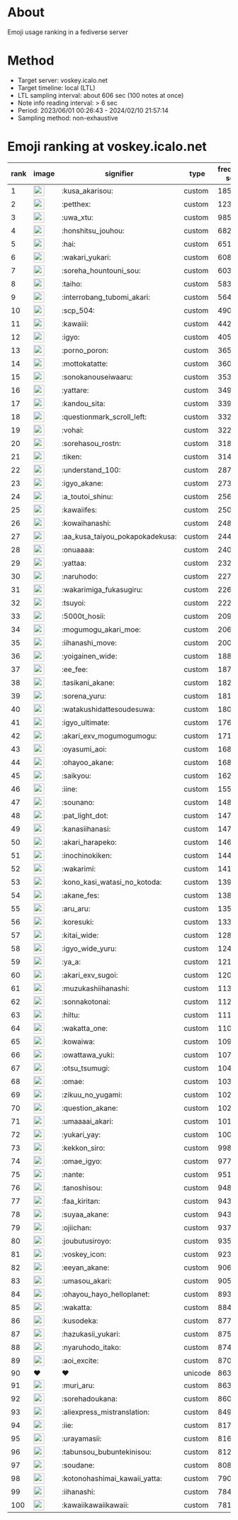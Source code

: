 # About
Emoji usage ranking in a fediverse server

# Method
- Target server: voskey.icalo.net
- Target timeline: local (LTL)
- LTL sampling interval: about 606 sec (100 notes at once)
- Note info reading interval: > 6 sec
- Period: 2023/06/01 00:26:43 - 2024/02/10 21:57:14 
- Sampling method: non-exhaustive

# Emoji ranking at voskey.icalo.net

|rank|image|signifier|type|frequency score|
|----|----|----|----|----|
|1|<img height="24" src="https://voskey.icalo.net/emoji/kusa_akarisou.webp">|:kusa_akarisou:|custom|18585|
|2|<img height="24" src="https://voskey.icalo.net/emoji/petthex.webp">|:petthex:|custom|12357|
|3|<img height="24" src="https://voskey.icalo.net/emoji/uwa_xtu.webp">|:uwa_xtu:|custom|9854|
|4|<img height="24" src="https://voskey.icalo.net/emoji/honshitsu_jouhou.webp">|:honshitsu_jouhou:|custom|6826|
|5|<img height="24" src="https://voskey.icalo.net/emoji/hai.webp">|:hai:|custom|6519|
|6|<img height="24" src="https://voskey.icalo.net/emoji/wakari_yukari.webp">|:wakari_yukari:|custom|6080|
|7|<img height="24" src="https://voskey.icalo.net/emoji/soreha_hountouni_sou.webp">|:soreha_hountouni_sou:|custom|6039|
|8|<img height="24" src="https://voskey.icalo.net/emoji/taiho.webp">|:taiho:|custom|5836|
|9|<img height="24" src="https://voskey.icalo.net/emoji/interrobang_tubomi_akari.webp">|:interrobang_tubomi_akari:|custom|5643|
|10|<img height="24" src="https://voskey.icalo.net/emoji/scp_504.webp">|:scp_504:|custom|4909|
|11|<img height="24" src="https://voskey.icalo.net/emoji/kawaiii.webp">|:kawaiii:|custom|4423|
|12|<img height="24" src="https://voskey.icalo.net/emoji/igyo.webp">|:igyo:|custom|4057|
|13|<img height="24" src="https://voskey.icalo.net/emoji/porno_poron.webp">|:porno_poron:|custom|3658|
|14|<img height="24" src="https://voskey.icalo.net/emoji/mottokatatte.webp">|:mottokatatte:|custom|3603|
|15|<img height="24" src="https://voskey.icalo.net/emoji/sonokanouseiwaaru.webp">|:sonokanouseiwaaru:|custom|3535|
|16|<img height="24" src="https://voskey.icalo.net/emoji/yattare.webp">|:yattare:|custom|3495|
|17|<img height="24" src="https://voskey.icalo.net/emoji/kandou_sita.webp">|:kandou_sita:|custom|3393|
|18|<img height="24" src="https://voskey.icalo.net/emoji/questionmark_scroll_left.webp">|:questionmark_scroll_left:|custom|3324|
|19|<img height="24" src="https://voskey.icalo.net/emoji/vohai.webp">|:vohai:|custom|3227|
|20|<img height="24" src="https://voskey.icalo.net/emoji/sorehasou_rostn.webp">|:sorehasou_rostn:|custom|3183|
|21|<img height="24" src="https://voskey.icalo.net/emoji/tiken.webp">|:tiken:|custom|3145|
|22|<img height="24" src="https://voskey.icalo.net/emoji/understand_100.webp">|:understand_100:|custom|2879|
|23|<img height="24" src="https://voskey.icalo.net/emoji/igyo_akane.webp">|:igyo_akane:|custom|2731|
|24|<img height="24" src="https://voskey.icalo.net/emoji/a_toutoi_shinu.webp">|:a_toutoi_shinu:|custom|2562|
|25|<img height="24" src="https://voskey.icalo.net/emoji/kawaiifes.webp">|:kawaiifes:|custom|2505|
|26|<img height="24" src="https://voskey.icalo.net/emoji/kowaihanashi.webp">|:kowaihanashi:|custom|2487|
|27|<img height="24" src="https://voskey.icalo.net/emoji/aa_kusa_taiyou_pokapokadekusa.webp">|:aa_kusa_taiyou_pokapokadekusa:|custom|2444|
|28|<img height="24" src="https://voskey.icalo.net/emoji/onuaaaa.webp">|:onuaaaa:|custom|2406|
|29|<img height="24" src="https://voskey.icalo.net/emoji/yattaa.webp">|:yattaa:|custom|2329|
|30|<img height="24" src="https://voskey.icalo.net/emoji/naruhodo.webp">|:naruhodo:|custom|2278|
|31|<img height="24" src="https://voskey.icalo.net/emoji/wakarimiga_fukasugiru.webp">|:wakarimiga_fukasugiru:|custom|2261|
|32|<img height="24" src="https://voskey.icalo.net/emoji/tsuyoi.webp">|:tsuyoi:|custom|2226|
|33|<img height="24" src="https://voskey.icalo.net/emoji/5000t_hosii.webp">|:5000t_hosii:|custom|2096|
|34|<img height="24" src="https://voskey.icalo.net/emoji/mogumogu_akari_moe.webp">|:mogumogu_akari_moe:|custom|2060|
|35|<img height="24" src="https://voskey.icalo.net/emoji/iihanashi_move.webp">|:iihanashi_move:|custom|2008|
|36|<img height="24" src="https://voskey.icalo.net/emoji/yoigainen_wide.webp">|:yoigainen_wide:|custom|1889|
|37|<img height="24" src="https://voskey.icalo.net/emoji/ee_fee.webp">|:ee_fee:|custom|1874|
|38|<img height="24" src="https://voskey.icalo.net/emoji/tasikani_akane.webp">|:tasikani_akane:|custom|1829|
|39|<img height="24" src="https://voskey.icalo.net/emoji/sorena_yuru.webp">|:sorena_yuru:|custom|1816|
|40|<img height="24" src="https://voskey.icalo.net/emoji/watakushidattesoudesuwa.webp">|:watakushidattesoudesuwa:|custom|1808|
|41|<img height="24" src="https://voskey.icalo.net/emoji/igyo_ultimate.webp">|:igyo_ultimate:|custom|1768|
|42|<img height="24" src="https://voskey.icalo.net/emoji/akari_exv_mogumogumogu.webp">|:akari_exv_mogumogumogu:|custom|1716|
|43|<img height="24" src="https://voskey.icalo.net/emoji/oyasumi_aoi.webp">|:oyasumi_aoi:|custom|1684|
|44|<img height="24" src="https://voskey.icalo.net/emoji/ohayoo_akane.webp">|:ohayoo_akane:|custom|1681|
|45|<img height="24" src="https://voskey.icalo.net/emoji/saikyou.webp">|:saikyou:|custom|1622|
|46|<img height="24" src="https://voskey.icalo.net/emoji/iine.webp">|:iine:|custom|1552|
|47|<img height="24" src="https://voskey.icalo.net/emoji/sounano.webp">|:sounano:|custom|1488|
|48|<img height="24" src="https://voskey.icalo.net/emoji/pat_light_dot.webp">|:pat_light_dot:|custom|1477|
|49|<img height="24" src="https://voskey.icalo.net/emoji/kanasiihanasi.webp">|:kanasiihanasi:|custom|1475|
|50|<img height="24" src="https://voskey.icalo.net/emoji/akari_harapeko.webp">|:akari_harapeko:|custom|1464|
|51|<img height="24" src="https://voskey.icalo.net/emoji/inochinokiken.webp">|:inochinokiken:|custom|1440|
|52|<img height="24" src="https://voskey.icalo.net/emoji/wakarimi.webp">|:wakarimi:|custom|1417|
|53|<img height="24" src="https://voskey.icalo.net/emoji/kono_kasi_watasi_no_kotoda.webp">|:kono_kasi_watasi_no_kotoda:|custom|1391|
|54|<img height="24" src="https://voskey.icalo.net/emoji/akane_fes.webp">|:akane_fes:|custom|1385|
|55|<img height="24" src="https://voskey.icalo.net/emoji/aru_aru.webp">|:aru_aru:|custom|1351|
|56|<img height="24" src="https://voskey.icalo.net/emoji/koresuki.webp">|:koresuki:|custom|1333|
|57|<img height="24" src="https://voskey.icalo.net/emoji/kitai_wide.webp">|:kitai_wide:|custom|1289|
|58|<img height="24" src="https://voskey.icalo.net/emoji/igyo_wide_yuru.webp">|:igyo_wide_yuru:|custom|1244|
|59|<img height="24" src="https://voskey.icalo.net/emoji/ya_a.webp">|:ya_a:|custom|1217|
|60|<img height="24" src="https://voskey.icalo.net/emoji/akari_exv_sugoi.webp">|:akari_exv_sugoi:|custom|1209|
|61|<img height="24" src="https://voskey.icalo.net/emoji/muzukashiihanashi.webp">|:muzukashiihanashi:|custom|1134|
|62|<img height="24" src="https://voskey.icalo.net/emoji/sonnakotonai.webp">|:sonnakotonai:|custom|1123|
|63|<img height="24" src="https://voskey.icalo.net/emoji/hiltu.webp">|:hiltu:|custom|1118|
|64|<img height="24" src="https://voskey.icalo.net/emoji/wakatta_one.webp">|:wakatta_one:|custom|1109|
|65|<img height="24" src="https://voskey.icalo.net/emoji/kowaiwa.webp">|:kowaiwa:|custom|1095|
|66|<img height="24" src="https://voskey.icalo.net/emoji/owattawa_yuki.webp">|:owattawa_yuki:|custom|1076|
|67|<img height="24" src="https://voskey.icalo.net/emoji/otsu_tsumugi.webp">|:otsu_tsumugi:|custom|1044|
|68|<img height="24" src="https://voskey.icalo.net/emoji/omae.webp">|:omae:|custom|1034|
|69|<img height="24" src="https://voskey.icalo.net/emoji/zikuu_no_yugami.webp">|:zikuu_no_yugami:|custom|1022|
|70|<img height="24" src="https://voskey.icalo.net/emoji/question_akane.webp">|:question_akane:|custom|1020|
|71|<img height="24" src="https://voskey.icalo.net/emoji/umaaaai_akari.webp">|:umaaaai_akari:|custom|1014|
|72|<img height="24" src="https://voskey.icalo.net/emoji/yukari_yay.webp">|:yukari_yay:|custom|1006|
|73|<img height="24" src="https://voskey.icalo.net/emoji/kekkon_siro.webp">|:kekkon_siro:|custom|998|
|74|<img height="24" src="https://voskey.icalo.net/emoji/omae_igyo.webp">|:omae_igyo:|custom|977|
|75|<img height="24" src="https://voskey.icalo.net/emoji/nante.webp">|:nante:|custom|951|
|76|<img height="24" src="https://voskey.icalo.net/emoji/tanoshisou.webp">|:tanoshisou:|custom|948|
|77|<img height="24" src="https://voskey.icalo.net/emoji/faa_kiritan.webp">|:faa_kiritan:|custom|943|
|78|<img height="24" src="https://voskey.icalo.net/emoji/suyaa_akane.webp">|:suyaa_akane:|custom|943|
|79|<img height="24" src="https://voskey.icalo.net/emoji/ojiichan.webp">|:ojiichan:|custom|937|
|80|<img height="24" src="https://voskey.icalo.net/emoji/joubutusiroyo.webp">|:joubutusiroyo:|custom|935|
|81|<img height="24" src="https://voskey.icalo.net/emoji/voskey_icon.webp">|:voskey_icon:|custom|923|
|82|<img height="24" src="https://voskey.icalo.net/emoji/eeyan_akane.webp">|:eeyan_akane:|custom|906|
|83|<img height="24" src="https://voskey.icalo.net/emoji/umasou_akari.webp">|:umasou_akari:|custom|905|
|84|<img height="24" src="https://voskey.icalo.net/emoji/ohayou_hayo_helloplanet.webp">|:ohayou_hayo_helloplanet:|custom|893|
|85|<img height="24" src="https://voskey.icalo.net/emoji/wakatta.webp">|:wakatta:|custom|884|
|86|<img height="24" src="https://voskey.icalo.net/emoji/kusodeka.webp">|:kusodeka:|custom|877|
|87|<img height="24" src="https://voskey.icalo.net/emoji/hazukasii_yukari.webp">|:hazukasii_yukari:|custom|875|
|88|<img height="24" src="https://voskey.icalo.net/emoji/nyaruhodo_itako.webp">|:nyaruhodo_itako:|custom|874|
|89|<img height="24" src="https://voskey.icalo.net/emoji/aoi_excite.webp">|:aoi_excite:|custom|870|
|90|❤|❤|unicode|863|
|91|<img height="24" src="https://voskey.icalo.net/emoji/muri_aru.webp">|:muri_aru:|custom|863|
|92|<img height="24" src="https://voskey.icalo.net/emoji/sorehadoukana.webp">|:sorehadoukana:|custom|860|
|93|<img height="24" src="https://voskey.icalo.net/emoji/aliexpress_mistranslation.webp">|:aliexpress_mistranslation:|custom|849|
|94|<img height="24" src="https://voskey.icalo.net/emoji/iie.webp">|:iie:|custom|817|
|95|<img height="24" src="https://voskey.icalo.net/emoji/urayamasii.webp">|:urayamasii:|custom|816|
|96|<img height="24" src="https://voskey.icalo.net/emoji/tabunsou_bubuntekinisou.webp">|:tabunsou_bubuntekinisou:|custom|812|
|97|<img height="24" src="https://voskey.icalo.net/emoji/soudane.webp">|:soudane:|custom|808|
|98|<img height="24" src="https://voskey.icalo.net/emoji/kotonohashimai_kawaii_yatta.webp">|:kotonohashimai_kawaii_yatta:|custom|790|
|99|<img height="24" src="https://voskey.icalo.net/emoji/iihanashi.webp">|:iihanashi:|custom|784|
|100|<img height="24" src="https://voskey.icalo.net/emoji/kawaiikawaiikawaii.webp">|:kawaiikawaiikawaii:|custom|781|
